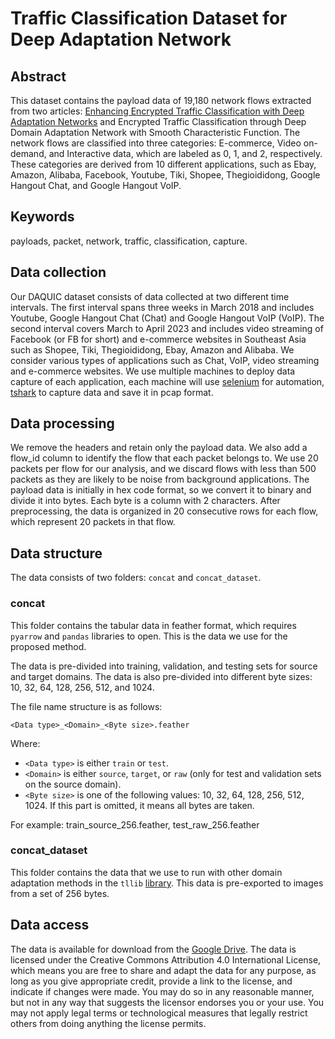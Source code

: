 
# Traffic Classification Dataset for Deep Adaptation Network

## Abstract
This dataset contains the payload data of 19,180 network flows extracted from two articles: [Enhancing Encrypted Traffic Classification with Deep Adaptation Networks](https://doi.org/10.1109/lcn58197.2023.10223333) and Encrypted Traffic Classification through Deep Domain Adaptation Network with Smooth Characteristic Function. The network flows are classified into three categories: E-commerce, Video on-demand, and Interactive data, which are labeled as 0, 1, and 2, respectively. These categories are derived from 10 different applications, such as Ebay, Amazon, Alibaba, Facebook, Youtube, Tiki, Shopee, Thegioididong, Google Hangout Chat, and Google Hangout VoIP.

## Keywords
payloads, packet, network, traffic, classification, capture.

## Data collection
Our DAQUIC dataset consists of data collected at two different time intervals. The first interval spans three weeks in March 2018 and includes Youtube, Google Hangout Chat (Chat) and Google Hangout VoIP (VoIP). The second interval covers March to April 2023 and includes video streaming of Facebook (or FB for short) and e-commerce websites in Southeast Asia such as Shopee, Tiki, Thegioididong, Ebay, Amazon and Alibaba. We consider various types of applications such as Chat, VoIP, video streaming and e-commerce websites. We use multiple machines to deploy data capture of each application, each machine will use [selenium](https://www.selenium.dev/) for automation, [tshark](https://tshark.dev/) to capture data and save it in pcap format.

## Data processing

We remove the headers and retain only the payload data. We also add a flow_id column to identify the flow that each packet belongs to. We use 20 packets per flow for our analysis, and we discard flows with less than 500 packets as they are likely to be noise from background applications. The payload data is initially in hex code format, so we convert it to binary and divide it into bytes. Each byte is a column with 2 characters. After preprocessing, the data is organized in 20 consecutive rows for each flow, which represent 20 packets in that flow.

## Data structure

The data consists of two folders: `concat` and `concat_dataset`.

### concat

This folder contains the tabular data in feather format, which requires `pyarrow` and `pandas` libraries to open. This is the data we use for the proposed method.

The data is pre-divided into training, validation, and testing sets for source and target domains. The data is also pre-divided into different byte sizes: 10, 32, 64, 128, 256, 512, and 1024.

The file name structure is as follows:

```
<Data type>_<Domain>_<Byte size>.feather
```

Where:

- `<Data type>` is either `train` or `test`.
- `<Domain>` is either `source`, `target`, or `raw` (only for test and validation sets on the source domain).
- `<Byte size>` is one of the following values: 10, 32, 64, 128, 256, 512, 1024. If this part is omitted, it means all bytes are taken.

For example: train_source_256.feather, test_raw_256.feather

### concat_dataset

This folder contains the data that we use to run with other domain adaptation methods in the `tllib` [library](https://github.com/thuml/Transfer-Learning-Library). This data is pre-exported to images from a set of 256 bytes.

## Data access
The data is available for download from the [Google Drive](https://drive.google.com/drive/folders/15QHyWpBFvKztZASW-W-1Th4Oyd3Dtbpi?usp=sharing). The data is licensed under the Creative Commons Attribution 4.0 International License, which means you are free to share and adapt the data for any purpose, as long as you give appropriate credit, provide a link to the license, and indicate if changes were made. You may do so in any reasonable manner, but not in any way that suggests the licensor endorses you or your use. You may not apply legal terms or technological measures that legally restrict others from doing anything the license permits.
